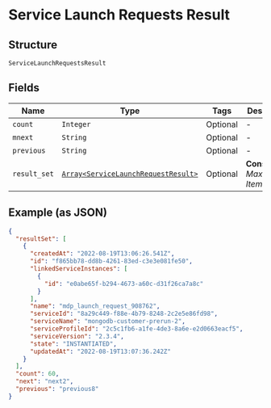 
# Service Launch Requests Result

## Structure

`ServiceLaunchRequestsResult`

## Fields

| Name | Type | Tags | Description |
|  --- | --- | --- | --- |
| `count` | `Integer` | Optional | - |
| `mnext` | `String` | Optional | - |
| `previous` | `String` | Optional | - |
| `result_set` | [`Array<ServiceLaunchRequestResult>`](../../doc/models/service-launch-request-result.md) | Optional | **Constraints**: *Maximum Items*: `1000` |

## Example (as JSON)

```json
{
  "resultSet": [
    {
      "createdAt": "2022-08-19T13:06:26.541Z",
      "id": "f865bb78-dd8b-4261-83ed-c3e3e081fe50",
      "linkedServiceInstances": [
        {
          "id": "e0abe65f-b294-4673-a60c-d31f26ca7a8c"
        }
      ],
      "name": "mdp_launch_request_908762",
      "serviceId": "8a29c449-f88e-4b79-8248-2c2e5e86fd98",
      "serviceName": "mongodb-customer-prerun-2",
      "serviceProfileId": "2c5c1fb6-a1fe-4de3-8a6e-e2d0663eacf5",
      "serviceVersion": "2.3.4",
      "state": "INSTANTIATED",
      "updatedAt": "2022-08-19T13:07:36.242Z"
    }
  ],
  "count": 60,
  "next": "next2",
  "previous": "previous8"
}
```

